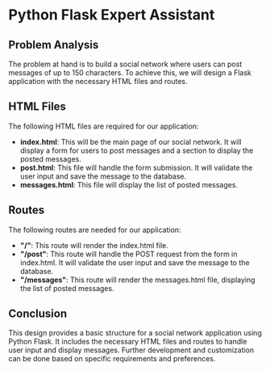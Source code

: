  # Python Flask Expert Assistant

## Problem Analysis
The problem at hand is to build a social network where users can post messages of up to 150 characters. To achieve this, we will design a Flask application with the necessary HTML files and routes.

## HTML Files
The following HTML files are required for our application:

- **index.html**: This will be the main page of our social network. It will display a form for users to post messages and a section to display the posted messages.
- **post.html**: This file will handle the form submission. It will validate the user input and save the message to the database.
- **messages.html**: This file will display the list of posted messages.

## Routes
The following routes are needed for our application:

- **"/"**: This route will render the index.html file.
- **"/post"**: This route will handle the POST request from the form in index.html. It will validate the user input and save the message to the database.
- **"/messages"**: This route will render the messages.html file, displaying the list of posted messages.

## Conclusion
This design provides a basic structure for a social network application using Python Flask. It includes the necessary HTML files and routes to handle user input and display messages. Further development and customization can be done based on specific requirements and preferences.